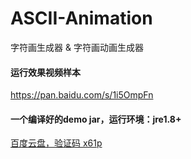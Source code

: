 # ASCII-Animation
字符画生成器 & 字符画动画生成器  

#### 运行效果视频样本  
<a href="https://pan.baidu.com/s/1i5OmpFn" traget="_blank">https://pan.baidu.com/s/1i5OmpFn</a><br/>

#### 一个编译好的demo jar，运行环境：jre1.8+  

<a href="http://pan.baidu.com/s/1eS1rK90" target="_blank">百度云盘，验证码 x61p</a><br/>


